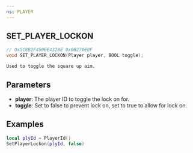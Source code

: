 ```yaml
---
ns: PLAYER
---
```

## SET_PLAYER_LOCKON

```c
// 0x5C8B2F450EE4328E 0x0B270E0F
void SET_PLAYER_LOCKON(Player player, BOOL toggle);
```

```
Used to toggle the square up aim.
```

## Parameters
* **player**: The player ID to toggle the lock on for.
* **toggle**: Set to false to prevent lock on, set to true to allow for lock on.

## Examples

```lua
local plyId = PlayerId()
SetPlayerLockon(plyId, false)
```
